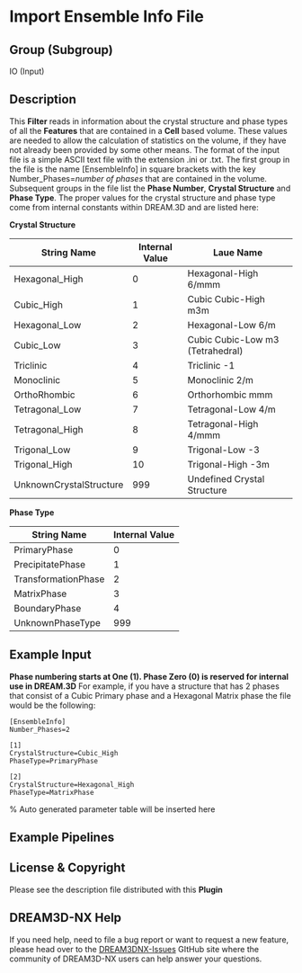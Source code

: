 # Import Ensemble Info File

## Group (Subgroup)

IO (Input)

## Description

This **Filter** reads in information about the crystal structure and phase types of all the **Features** that are contained in a **Cell** based volume. These values are needed to allow the calculation of statistics on the volume, if they have not already been provided by some other means.  The format of the input file is a simple ASCII text file with the extension .ini or .txt. The first group in the file is the name [EnsembleInfo] in square brackets with the key Number_Phases=*number of phases* that are contained in the volume. Subsequent groups in the file list the **Phase Number**, **Crystal Structure** and **Phase Type**. The proper values for the crystal structure and phase type come from internal constants within DREAM.3D and are listed here:

**Crystal Structure**

| String Name | Internal Value | Laue Name |
| ------------|----------------|----------|
| Hexagonal_High | 0 |  Hexagonal-High 6/mmm |
| Cubic_High | 1 |  Cubic Cubic-High m3m |
| Hexagonal_Low | 2 |  Hexagonal-Low 6/m |
| Cubic_Low | 3 |  Cubic Cubic-Low m3 (Tetrahedral) |
| Triclinic | 4 |  Triclinic -1 |
| Monoclinic | 5 |  Monoclinic 2/m |
| OrthoRhombic | 6 |  Orthorhombic mmm |
| Tetragonal_Low | 7 |  Tetragonal-Low 4/m |
| Tetragonal_High | 8 |  Tetragonal-High 4/mmm |
| Trigonal_Low | 9 |  Trigonal-Low -3 |
| Trigonal_High | 10 |  Trigonal-High -3m |
| UnknownCrystalStructure | 999 |  Undefined Crystal Structure |

**Phase Type**

| String Name | Internal Value |
| ------------|----------------|
| PrimaryPhase | 0 |
| PrecipitatePhase | 1 |
| TransformationPhase | 2 |
| MatrixPhase | 3 |
| BoundaryPhase | 4 |
| UnknownPhaseType | 999 |

## Example Input

**Phase numbering starts at One (1). Phase Zero (0) is reserved for internal use in DREAM.3D**
For example, if you have a structure that has 2 phases that consist of a Cubic Primary phase and a Hexagonal Matrix phase the file would be the following:

    [EnsembleInfo]
    Number_Phases=2

    [1]
    CrystalStructure=Cubic_High
    PhaseType=PrimaryPhase

    [2]
    CrystalStructure=Hexagonal_High
    PhaseType=MatrixPhase

% Auto generated parameter table will be inserted here

## Example Pipelines

## License & Copyright

Please see the description file distributed with this **Plugin**

## DREAM3D-NX Help

If you need help, need to file a bug report or want to request a new feature, please head over to the [DREAM3DNX-Issues](https://github.com/BlueQuartzSoftware/DREAM3DNX-Issues/discussions) GItHub site where the community of DREAM3D-NX users can help answer your questions.
